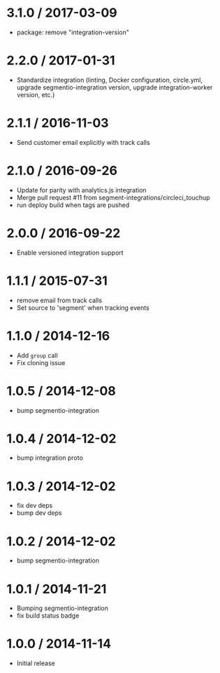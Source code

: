 
3.1.0 / 2017-03-09
==================

  * package: remove "integration-version"

2.2.0 / 2017-01-31
==================

  * Standardize integration (linting, Docker configuration, circle.yml, upgrade
segmentio-integration version, upgrade integration-worker version, etc.)


2.1.1 / 2016-11-03
==================

  * Send customer email explicitly with track calls 

2.1.0 / 2016-09-26
==================

  * Update for parity with analytics.js integration
  * Merge pull request #11 from segment-integrations/circleci_touchup
  * run deploy build when tags are pushed

2.0.0 / 2016-09-22
==================

  * Enable versioned integration support

1.1.1 / 2015-07-31
==================

  * remove email from track calls
  * Set source to 'segment' when tracking events

1.1.0 / 2014-12-16
==================

  * Add `group` call
  * Fix cloning issue

1.0.5 / 2014-12-08
==================

 * bump segmentio-integration

1.0.4 / 2014-12-02
==================

 * bump integration proto

1.0.3 / 2014-12-02
==================

 * fix dev deps
 * bump dev deps

1.0.2 / 2014-12-02
==================

 * bump segmentio-integration

1.0.1 / 2014-11-21
==================

 * Bumping segmentio-integration
 * fix build status badge

1.0.0 / 2014-11-14
==================

  * Initial release

